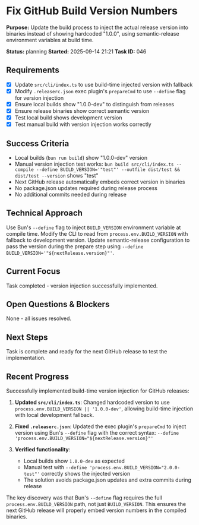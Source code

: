 # Fix GitHub Build Version Numbers

**Purpose:** Update the build process to inject the actual release version into binaries instead of showing hardcoded "1.0.0", using semantic-release environment variables at build time.

**Status:** planning
**Started:** 2025-09-14 21:21
**Task ID:** 046

## Requirements
- [x] Update `src/cli/index.ts` to use build-time injected version with fallback
- [x] Modify `.releaserc.json` exec plugin's `prepareCmd` to use `--define` flag for version injection
- [x] Ensure local builds show "1.0.0-dev" to distinguish from releases
- [x] Ensure release binaries show correct semantic version
- [x] Test local build shows development version
- [x] Test manual build with version injection works correctly

## Success Criteria
- Local builds (`bun run build`) show "1.0.0-dev" version
- Manual version injection test works: `bun build src/cli/index.ts --compile --define BUILD_VERSION='"test"' --outfile dist/test && dist/test --version` shows "test"
- Next GitHub release automatically embeds correct version in binaries
- No package.json updates required during release process
- No additional commits needed during release

## Technical Approach
Use Bun's `--define` flag to inject `BUILD_VERSION` environment variable at compile time. Modify the CLI to read from `process.env.BUILD_VERSION` with fallback to development version. Update semantic-release configuration to pass the version during the prepare step using `--define BUILD_VERSION='"${nextRelease.version}"'`.

## Current Focus
Task completed - version injection successfully implemented.

## Open Questions & Blockers
None - all issues resolved.

## Next Steps
Task is complete and ready for the next GitHub release to test the implementation.

## Recent Progress

Successfully implemented build-time version injection for GitHub releases:

1. **Updated `src/cli/index.ts`**: Changed hardcoded version to use `process.env.BUILD_VERSION || '1.0.0-dev'`, allowing build-time injection with local development fallback.

2. **Fixed `.releaserc.json`**: Updated the exec plugin's `prepareCmd` to inject version using Bun's `--define` flag with the correct syntax: `--define 'process.env.BUILD_VERSION="${nextRelease.version}"'`

3. **Verified functionality**:
   - Local builds show `1.0.0-dev` as expected
   - Manual test with `--define 'process.env.BUILD_VERSION="2.0.0-test"'` correctly shows the injected version
   - The solution avoids package.json updates and extra commits during release

The key discovery was that Bun's `--define` flag requires the full `process.env.BUILD_VERSION` path, not just `BUILD_VERSION`. This ensures the next GitHub release will properly embed version numbers in the compiled binaries.

<!-- github_issue: 33 -->
<!-- github_url: https://github.com/cahaseler/cc-track/issues/33 -->
<!-- issue_branch: 33-fix-github-build-version-numbers -->